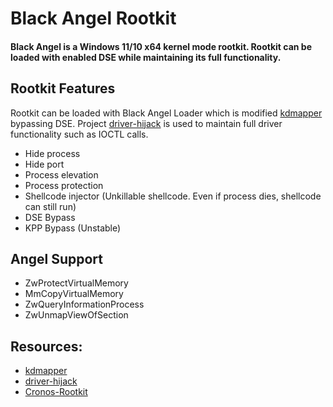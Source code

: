 # Black Angel Rootkit
#### Black Angel is a Windows 11/10 x64 kernel mode rootkit. Rootkit can be loaded with enabled DSE while maintaining its full functionality. 

## Rootkit Features
Rootkit can be loaded with Black Angel Loader which is modified [kdmapper](https://github.com/TheCruZ/kdmapper) bypassing DSE. Project [driver-hijack](https://github.com/not-wlan/driver-hijack) is used to maintain full driver functionality such as IOCTL calls.
- Hide process
- Hide port
- Process elevation
- Process protection
- Shellcode injector (Unkillable shellcode. Even if process dies, shellcode can still run)
- DSE Bypass
- KPP Bypass (Unstable)

## Angel Support

- ZwProtectVirtualMemory
- MmCopyVirtualMemory
- ZwQueryInformationProcess
- ZwUnmapViewOfSection

## Resources:
- [kdmapper](https://github.com/TheCruZ/kdmapper)
- [driver-hijack](https://github.com/not-wlan/driver-hijack)
- [Cronos-Rootkit](https://github.com/XaFF-XaFF/Cronos-Rootkit)
